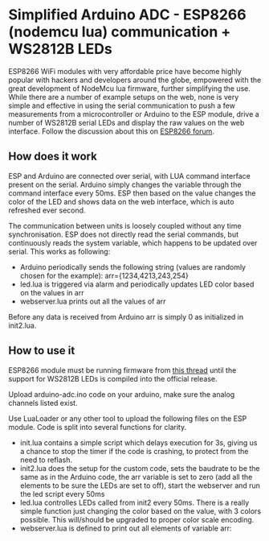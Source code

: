 Simplified Arduino ADC - ESP8266 (nodemcu lua) communication + WS2812B LEDs
======================
ESP8266 WiFi modules with very affordable price have become highly popular with hackers and developers around the globe, empowered with the great development of NodeMcu lua firmware, further simplifying the use. While there are a number of example setups on the web, none is very simple and effective in using the serial communication to push a few measurements from a microcontroller or Arduino to the ESP module, drive a number of WS2812B serial LEDs and display the raw values on the web interface. Follow the discussion about this on [ESP8266 forum](http://www.esp8266.com/viewtopic.php?f=19&t=1975).

## How does it work
ESP and Arduino are connected over serial, with LUA command interface present on the serial. Arduino simply changes the variable through the command interface every 50ms. ESP then based on the value changes the color of the LED and shows data on the web interface, which is auto refreshed ever second.

The communication between units is loosely coupled without any time synchronisation. ESP does not directly read the serial commands, but continuously reads the system variable, which happens to be updated over serial. This works as following:

 * Arduino periodically sends the following string (values are randomly chosen for the example): arr={1234,4213,243,254}
 * led.lua is triggered via alarm and periodically updates LED color based on the values in arr
 * webserver.lua prints out all the values of arr

Before any data is received from Arduino arr is simply 0 as initialized in init2.lua.

## How to use it

ESP8266 module must be running firmware from [this thread](http://www.esp8266.com/viewtopic.php?f=21&t=1143) until the support for WS2812B LEDs is compiled into the official release.

Upload arduino-adc.ino code on your arduino, make sure the analog channels listed exist.

Use LuaLoader or any other tool to upload the following files on the ESP module. Code is split into several functions for clarity.

 * init.lua contains a simple script which delays execution for 3s, giving us a chance to stop the timer if the code is crashing, to protect from the need to reflash.
 * init2.lua does the setup for the custom code, sets the baudrate to be the same as in the Arduino code, the arr variable is set to zero (add all the elements to be sure the LEDs are set to off), start the webserver and run the led script every 50ms
 * led.lua controlles LEDs called from init2 every 50ms. There is a really simple function just changing the color based on the value, with 3 colors possible. This will/should be upgraded to proper color scale encoding.
 * webserver.lua is defined to print out all elements of variable arr:
